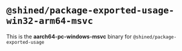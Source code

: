 # `@shined/package-exported-usage-win32-arm64-msvc`

This is the **aarch64-pc-windows-msvc** binary for `@shined/package-exported-usage`
